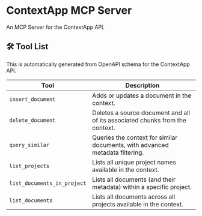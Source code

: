 # ContextApp MCP Server

An MCP Server for the ContextApp API.

## 🛠️ Tool List

This is automatically generated from OpenAPI schema for the ContextApp API.


| Tool | Description |
|------|-------------|
| `insert_document` | Adds or updates a document in the context. |
| `delete_document` | Deletes a source document and all of its associated chunks from the context. |
| `query_similar` | Queries the context for similar documents, with advanced metadata filtering. |
| `list_projects` | Lists all unique project names available in the context. |
| `list_documents_in_project` | Lists all documents (and their metadata) within a specific project. |
| `list_documents` | Lists all documents across all projects available in the context. |
